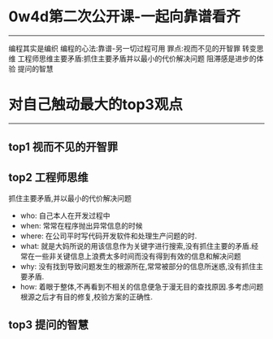 # 0w4d第二次公开课-一起向靠谱看齐
-----------
编程其实是编织
编程的心法:靠谱-另一切过程可用
罪点:视而不见的开智罪
转变思维
工程师思维主要矛盾:抓住主要矛盾并以最小的代价解决问题
阻滞感是进步的体验
提问的智慧


# 对自己触动最大的top3观点
-------------------------
 ## top1 视而不见的开智罪
 
 
 ## top2 工程师思维
 抓住主要矛盾,并以最小的代价解决问题
 * who: 自己本人在开发过程中
 * when: 常常在程序抛出异常信息的时候
 * where: 在公司平时写代码开发软件和处理生产问题的时.
 * what: 就是大妈所说的用该信息作为关键字进行搜索,没有抓住主要的矛盾.经常在一些非关键信息上浪费太多时间而没有得到有效的信息和解决问题
 * why: 没有找到导致问题发生的根源所在,常常被部分的信息所迷惑,没有抓住主要矛盾.
 * how: 着眼于整体,不再看到不相关的信息便急于漫无目的查找原因.多考虑问题根源之后才有目的修复,校验方案的正确性.
 
 ## top3 提问的智慧
 



